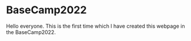 # BaseCamp2022
Hello everyone. 
This is the first time which I have created this webpage in the BaseCamp2022.
